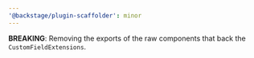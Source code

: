 ```yaml
---
'@backstage/plugin-scaffolder': minor
---
```


**BREAKING**: Removing the exports of the raw components that back the `CustomFieldExtensions`.

